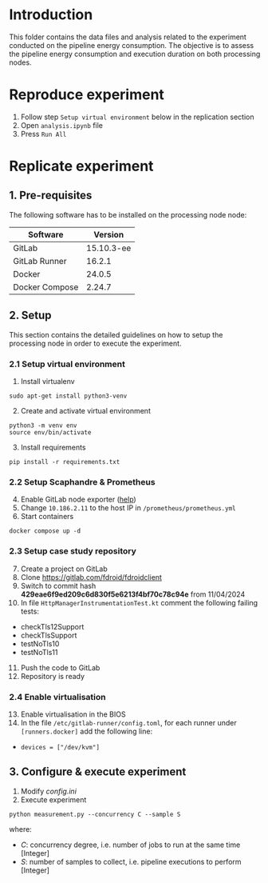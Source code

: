 # Introduction

This folder contains the data files and analysis related to the experiment conducted on the pipeline energy consumption. The objective is to assess the pipeline energy consumption and execution duration on both processing nodes.

# Reproduce experiment

1. Follow step `Setup virtual environment` below in the replication section
2. Open `analysis.ipynb` file
3. Press `Run All`

# Replicate experiment

## 1. Pre-requisites

The following software has to be installed on the processing node node:

| **Software**   | **Version** |
| -------------- | ----------- |
| GitLab         | 15.10.3-ee  |
| GitLab Runner  | 16.2.1      |
| Docker         | 24.0.5      |
| Docker Compose | 2.24.7      |

## 2. Setup

This section contains the detailed guidelines on how to setup the processing node in order to execute the experiment.

### 2.1 Setup virtual environment

1. Install virtualenv

```shell
sudo apt-get install python3-venv
```

2. Create and activate virtual environment

```shell
python3 -m venv env
source env/bin/activate
```

3. Install requirements

```shell
pip install -r requirements.txt
```

### 2.2 Setup Scaphandre & Prometheus

4. Enable GitLab node exporter ([help](https://docs.gitlab.com/ee/administration/monitoring/prometheus/gitlab_exporter.html))
5. Change `10.186.2.11` to the host IP in `/prometheus/prometheus.yml`
6. Start containers

```shell
docker compose up -d
```

### 2.3 Setup case study repository

7. Create a project on GitLab
8. Clone https://gitlab.com/fdroid/fdroidclient
9. Switch to commit hash **429eae6f9ed209c6d830f5e6213f4bf70c78c94e** from 11/04/2024
10. In file `HttpManagerInstrumentationTest.kt` comment the following failing tests:

- checkTls12Support
- checkTlsSupport
- testNoTls10
- testNoTls11

11. Push the code to GitLab
12. Repository is ready

### 2.4 Enable virtualisation

13. Enable virtualisation in the BIOS
14. In the file `/etc/gitlab-runner/config.toml`, for each runner under `[runners.docker]` add the following line:

- `devices = ["/dev/kvm"]`

## 3. Configure & execute experiment

1. Modify _config.ini_
2. Execute experiment

```shell
python measurement.py --concurrency C --sample S
```

where:

- _C_: concurrency degree, i.e. number of jobs to run at the same time [Integer]
- _S_: number of samples to collect, i.e. pipeline executions to perform [Integer]
